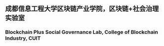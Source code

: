 ## 成都信息工程大学区块链产业学院，区块链+社会治理实验室
### Blockchain Plus Social Governance Lab, College of Blockchain Industry, CUIT
